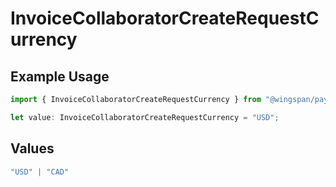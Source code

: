 # InvoiceCollaboratorCreateRequestCurrency

## Example Usage

```typescript
import { InvoiceCollaboratorCreateRequestCurrency } from "@wingspan/payments/sdk/models/shared";

let value: InvoiceCollaboratorCreateRequestCurrency = "USD";
```

## Values

```typescript
"USD" | "CAD"
```